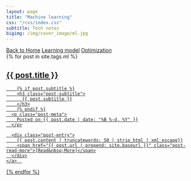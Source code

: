 ```yaml
---
layout: page
title: "Machine learning"
css: "/css/index.css"
subtitle: Tech notes 
bigimg: /img/cover_image/ml.jpg
---
```


<div class="list-filters">
  <a href="/index" class="list-filter">Back to Home</a>
  <a href="/machine_learning/models" class="list-filter">Learning model</a>
  <a href="/machine_learning/optimization" class="list-filter">Optimization</a>
  <!-- <a href="/tags" class="list-filter">Index</a> -->
</div>

<div class="posts-list">
  {% for post in site.tags.ml %}
  <article>
    <a class="post-preview" href="{{ post.url | prepend: site.baseurl }}">
	    <h2 class="post-title">{{ post.title }}</h2>
	
	    {% if post.subtitle %}
	    <h3 class="post-subtitle">
	      {{ post.subtitle }}
	    </h3>
	    {% endif %}
      <p class="post-meta">
        Posted on {{ post.date | date: "%B %-d, %Y" }}
      </p>

      <div class="post-entry">
        {{ post.content | truncatewords: 50 | strip_html | xml_escape}}
        <span href="{{ post.url | prepend: site.baseurl }}" class="post-read-more">[Read&nbsp;More]</span>
      </div>
    </a>  
   </article>
  {% endfor %}
</div>